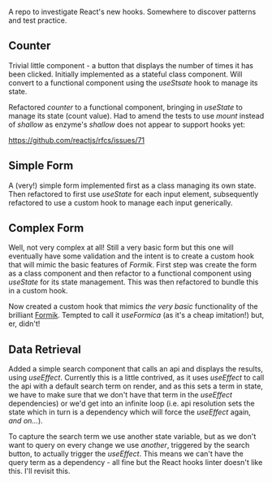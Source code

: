 A repo to investigate React's new hooks. Somewhere to discover patterns and test practice.

## Counter

Trivial little component - a button that displays the number of times it has been clicked. Initially implemented as a stateful class component. Will convert to a functional component using the _useStsate_ hook to manage its state.

Refactored _counter_ to a functional component, bringing in _useState_ to manage its state (count value). Had to amend the tests to use _mount_ instead of _shallow_ as enzyme's _shallow_ does not appear to support hooks yet:

https://github.com/reactjs/rfcs/issues/71

## Simple Form
A (very!) simple form implemented first as a class managing its own state. Then refactored to first use _useState_ for each input element, subsequently refactored to use a custom hook to manage each input generically.

## Complex Form
Well, not very complex at all! Still a very basic form but this one will eventually have some validation and the intent is to create a custom hook that will mimic the basic features of _Formik_. First step was create the form as a class component and then refactor to a functional component using _useState_ for its state management. This was then refactored to bundle this in a custom hook.

Now created a custom hook that mimics _the very basic_ functionality of the brilliant [Formik](https://github.com/jaredpalmer/formik). Tempted to call it _useFormica_ (as it's a cheap imitation!) but, er, didn't!

## Data Retrieval
Added a simple search component that calls an api and displays the results, using _useEffect_. Currently this is a little contrived, as it uses _useEffect_ to call the api with a default search term on render, and as this sets a term in state, we have to make sure that we don't have that term in the _useEffect_ dependencies) or we'd get into an infinite loop (i.e. api resolution sets the state which in turn is a dependency which will force the _useEffect_ again, _and on..._).

To capture the search term we use another state variable, but as we don't want to query on every change we use _another_, triggered by the search button, to actually trigger the _useEffect_. This means we can't have the query term as a dependency - all fine but the React hooks linter doesn't like this. I'll revisit this.

